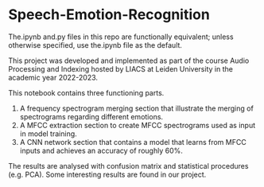 # Speech-Emotion-Recognition

The.ipynb and.py files in this repo are functionally equivalent; unless otherwise specified, use the.ipynb file as the default.

This project was developed and implemented as part of the course Audio Processing and Indexing hosted by LIACS at Leiden University in the academic year 2022-2023.

This notebook contains three functioning parts.
1. A frequency spectrogram merging section that illustrate the merging of spectrograms regarding different emotions.
2. A MFCC extraction section to create MFCC spectrograms used as input in model training.
3. A CNN network section that contains a model that learns from MFCC inputs and achieves an accuracy of roughly 60%.

The results are analysed with confusion matrix and statistical procedures (e.g. PCA). Some interesting results are found in our project.
